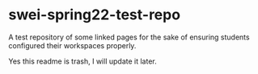 # swei-spring22-test-repo
A test repository of some linked pages for the sake of ensuring students configured their workspaces properly.

Yes this readme is trash, I will update it later.